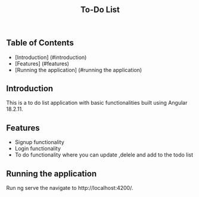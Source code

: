<h2 align="center">To-Do List</h2> <br>

## Table of Contents
- [Introduction] (#introduction)
- [Features]  (#features)
- [Running the application] (#running the application)



## Introduction

This is a to do list application with basic functionalities built using Angular 18.2.11.

## Features

* Signup functionality
* Login functionality
* To do functionality where you can update ,delele and add to the todo list

 
## Running the application

Run ng serve the navigate to http://localhost:4200/. 
